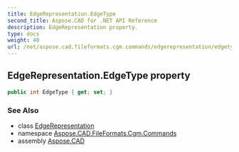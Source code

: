 ```yaml
---
title: EdgeRepresentation.EdgeType
second_title: Aspose.CAD for .NET API Reference
description: EdgeRepresentation property. 
type: docs
weight: 40
url: /net/aspose.cad.fileformats.cgm.commands/edgerepresentation/edgetype/
---
```

## EdgeRepresentation.EdgeType property

```csharp
public int EdgeType { get; set; }
```

### See Also

* class [EdgeRepresentation](../)
* namespace [Aspose.CAD.FileFormats.Cgm.Commands](../../edgerepresentation/)
* assembly [Aspose.CAD](../../../)


